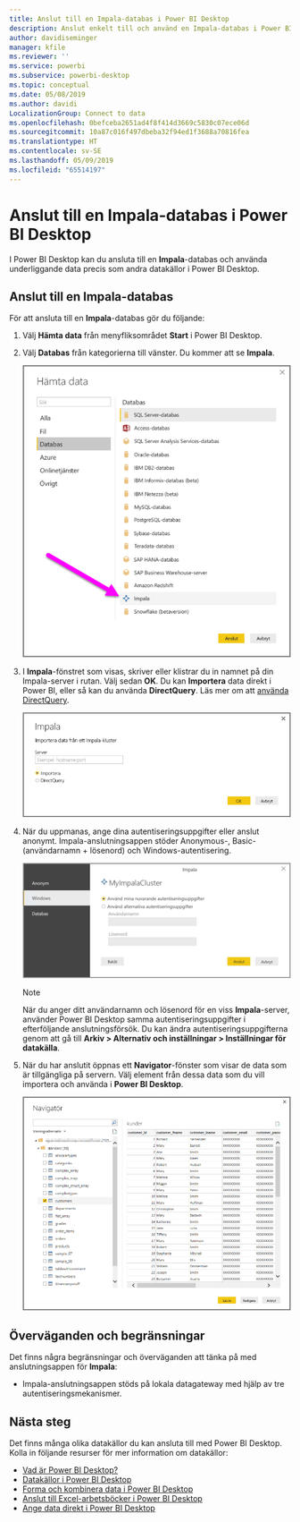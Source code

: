 ```yaml
---
title: Anslut till en Impala-databas i Power BI Desktop
description: Anslut enkelt till och använd en Impala-databas i Power BI Desktop
author: davidiseminger
manager: kfile
ms.reviewer: ''
ms.service: powerbi
ms.subservice: powerbi-desktop
ms.topic: conceptual
ms.date: 05/08/2019
ms.author: davidi
LocalizationGroup: Connect to data
ms.openlocfilehash: 0befceba2651ad4f8f414d3669c5830c07ece06d
ms.sourcegitcommit: 10a87c016f497dbeba32f94ed1f3688a70816fea
ms.translationtype: HT
ms.contentlocale: sv-SE
ms.lasthandoff: 05/09/2019
ms.locfileid: "65514197"
---
```

# <a name="connect-to-an-impala-database-in-power-bi-desktop"></a>Anslut till en Impala-databas i Power BI Desktop
I Power BI Desktop kan du ansluta till en **Impala**-databas och använda underliggande data precis som andra datakällor i Power BI Desktop.

## <a name="connect-to-an-impala-database"></a>Anslut till en Impala-databas
För att ansluta till en **Impala**-databas gör du följande: 

1. Välj **Hämta data** från menyfliksområdet **Start** i Power BI Desktop. 

2. Välj **Databas** från kategorierna till vänster. Du kommer att se **Impala**.

    ![Hämta data](media/desktop-connect-impala/connect_impala_2.png)

3. I **Impala**-fönstret som visas, skriver eller klistrar du in namnet på din Impala-server i rutan. Välj sedan **OK**. Du kan **Importera** data direkt i Power BI, eller så kan du använda **DirectQuery**. Läs mer om att [använda DirectQuery](desktop-use-directquery.md).

    ![Impala-fönstret](media/desktop-connect-impala/connect_impala_3a.png)

4. När du uppmanas, ange dina autentiseringsuppgifter eller anslut anonymt. Impala-anslutningsappen stöder Anonymous-, Basic- (användarnamn + lösenord) och Windows-autentisering.

    ![Impala-anslutningsapp](media/desktop-connect-impala/connect_impala_4.png)

    > [!NOTE]
    > När du anger ditt användarnamn och lösenord för en viss **Impala**-server, använder Power BI Desktop samma autentiseringsuppgifter i efterföljande anslutningsförsök. Du kan ändra autentiseringsuppgifterna genom att gå till **Arkiv > Alternativ och inställningar > Inställningar för datakälla**.


5. När du har anslutit öppnas ett **Navigator**-fönster som visar de data som är tillgängliga på servern. Välj element från dessa data som du vill importera och använda i **Power BI Desktop**.

    ![Navigatorfönstret](media/desktop-connect-impala/connect_impala_5.png)

## <a name="considerations-and-limitations"></a>Överväganden och begränsningar
Det finns några begränsningar och överväganden att tänka på med anslutningsappen för **Impala**:

* Impala-anslutningsappen stöds på lokala datagateway med hjälp av tre autentiseringsmekanismer.

## <a name="next-steps"></a>Nästa steg
Det finns många olika datakällor du kan ansluta till med Power BI Desktop. Kolla in följande resurser för mer information om datakällor:

* [Vad är Power BI Desktop?](desktop-what-is-desktop.md)
* [Datakällor i Power BI Desktop](desktop-data-sources.md)
* [Forma och kombinera data i Power BI Desktop](desktop-shape-and-combine-data.md)
* [Anslut till Excel-arbetsböcker i Power BI Desktop](desktop-connect-excel.md)   
* [Ange data direkt i Power BI Desktop](desktop-enter-data-directly-into-desktop.md)   

